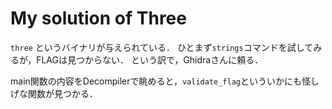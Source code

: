# My solution of Three
`three` というバイナリが与えられている．
ひとまず`strings`コマンドを試してみるが，FLAGは見つからない．
という訳で，Ghidraさんに頼る．

main関数の内容をDecompilerで眺めると，`validate_flag`といういかにも怪しげな関数が見つかる．

